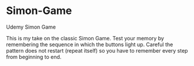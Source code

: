 # Simon-Game
Udemy Simon Game 

This is my take on the classic Simon Game. Test your memory by remembering the sequence in which the buttons light up. Careful the pattern does not restart (repeat itself) so you have to remember every step from beginning to end.
